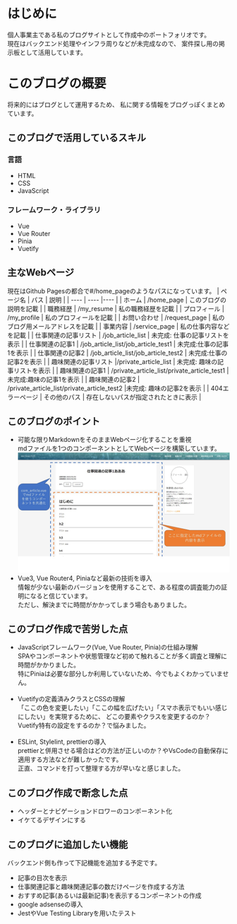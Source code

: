 # はじめに
個人事業主である私のブログサイトとして作成中のポートフォリオです。<br>
現在はバックエンド処理やインフラ周りなどが未完成なので、
案件探し用の掲示板として活用しています。

# このブログの概要
将来的にはブログとして運用するため、
私に関する情報をブログっぽくまとめています。

## このブログで活用しているスキル
### 言語
- HTML
- CSS
- JavaScript

### フレームワーク・ライブラリ
- Vue
- Vue Router
- Pinia
- Vuetify

## 主なWebページ
現在はGithub Pagesの都合で#/home_pageのようなパスになっています。
|  ページ名  |  パス  |  説明  |
| ---- | ---- |---- |
| ホーム   | /home_page | このブログの説明を記載 |
| 職務経歴 | /my_resume | 私の職務経歴を記載 |
| プロフィール | /my_profile | 私のプロフィールを記載 |
| お問い合わせ | /request_page | 私のブログ用メールアドレスを記載 |
| 事業内容 | /service_page | 私の仕事内容などを記載 |
| 仕事関連の記事リスト | /job_article_list | 未完成: 仕事の記事リストを表示 |
| 仕事関連の記事1  | /job_article_list/job_article_test1 | 未完成:仕事の記事1を表示 |
| 仕事関連の記事2  | /job_article_list/job_article_test2 | 未完成:仕事の記事2を表示 |
| 趣味関連の記事リスト |/private_article_list  | 未完成: 趣味の記事リストを表示 |
| 趣味関連の記事1  | /private_article_list/private_article_test1 | 未完成:趣味の記事1を表示 |
| 趣味関連の記事2  | /private_article_list/private_article_test2 |未完成: 趣味の記事2を表示 |
| 404エラーページ  | その他のパス | 存在しないパスが指定されたときに表示 |

## このブログのポイント
- 可能な限りMarkdownをそのままWebページ化することを重視<br>
    mdファイルを1つのコンポーネントとしてWebページを構築しています。<br>
    ![mdファイル運用説明](/src/components/img/home_page_image.jpg)
    <br>
- Vue3, Vue Router4, Piniaなど最新の技術を導入<br>
    情報が少ない最新のバージョンを使用することで、ある程度の調査能力の証明になると信じています。<br>
    ただし、解決までに時間がかかってしまう場合もありました。
## このブログ作成で苦労した点
- JavaScriptフレームワーク(Vue, Vue Router, Pinia)の仕組み理解<br>
    SPAやコンポーネントや状態管理など初めて触れることが多く調査と理解に時間がかかりました。<br>
    特にPiniaは必要な部分しか利用していないため、今でもよくわかっていません。<br>
    <br>
- Vuetifyの定義済みクラスとCSSの理解<br>
    「ここの色を変更したい」「ここの幅を広げたい」「スマホ表示でもいい感じにしたい」を実現するために、
    どこの要素やクラスを変更するのか？Vuetify特有の設定をするのか？で悩みました。<br>
    <br>
- ESLint, Stylelint, prettierの導入<br>
    prettierと併用させる場合はどの方法が正しいのか？やVsCodeの自動保存に適用する方法などが難しかったです。<br>
    正直、コマンドを打って整理する方が早いなと感じました。

## このブログ作成で断念した点
- ヘッダーとナビゲーションドロワーのコンポーネント化
- イケてるデザインにする

## このブログに追加したい機能
バックエンド側も作って下記機能を追加する予定です。
- 記事の目次を表示
- 仕事関連記事と趣味関連記事の数だけページを作成する方法
- おすすめ記事(あるいは最新記事)を表示するコンポーネントの作成
- google adsenseの導入
- JestやVue Testing Libraryを用いたテスト
